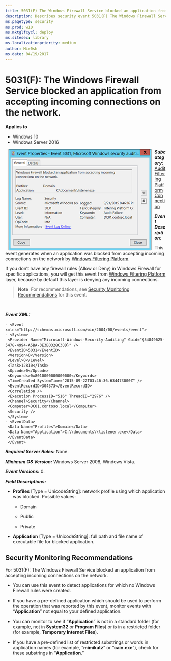 ```yaml
---
title: 5031(F) The Windows Firewall Service blocked an application from accepting incoming connections on the network. (Windows 10)
description: Describes security event 5031(F) The Windows Firewall Service blocked an application from accepting incoming connections on the network.
ms.pagetype: security
ms.prod: w10
ms.mktglfcycl: deploy
ms.sitesec: library
ms.localizationpriority: medium
author: Mir0sh
ms.date: 04/19/2017
---
```


# 5031(F): The Windows Firewall Service blocked an application from accepting incoming connections on the network.

**Applies to**
-   Windows 10
-   Windows Server 2016


<img src="images/event-5031.png" alt="Event 5031 illustration" width="449" height="317" hspace="10" align="left" />

***Subcategory:***&nbsp;[Audit Filtering Platform Connection](audit-filtering-platform-connection.md)

***Event Description:***

This event generates when an application was blocked from accepting incoming connections on the network by [Windows Filtering Platform](https://msdn.microsoft.com/en-us/library/windows/desktop/aa366510(v=vs.85).aspx).

If you don’t have any firewall rules (Allow or Deny) in Windows Firewall for specific applications, you will get this event from [Windows Filtering Platform](https://msdn.microsoft.com/en-us/library/windows/desktop/aa366510(v=vs.85).aspx) layer, because by default this layer is denying any incoming connections.

> **Note**&nbsp;&nbsp;For recommendations, see [Security Monitoring Recommendations](#security-monitoring-recommendations) for this event.

<br clear="all">

***Event XML:***
```
- <Event xmlns="http://schemas.microsoft.com/win/2004/08/events/event">
- <System>
 <Provider Name="Microsoft-Windows-Security-Auditing" Guid="{54849625-5478-4994-A5BA-3E3B0328C30D}" /> 
 <EventID>5031</EventID> 
 <Version>0</Version> 
 <Level>0</Level> 
 <Task>12810</Task> 
 <Opcode>0</Opcode> 
 <Keywords>0x8010000000000000</Keywords> 
 <TimeCreated SystemTime="2015-09-22T03:46:36.634473000Z" /> 
 <EventRecordID>304373</EventRecordID> 
 <Correlation /> 
 <Execution ProcessID="516" ThreadID="2976" /> 
 <Channel>Security</Channel> 
 <Computer>DC01.contoso.local</Computer> 
 <Security /> 
 </System>
- <EventData>
 <Data Name="Profiles">Domain</Data> 
 <Data Name="Application">C:\\documents\\listener.exe</Data> 
 </EventData>
 </Event>

```

***Required Server Roles:*** None.

***Minimum OS Version:*** Windows Server 2008, Windows Vista.

***Event Versions:*** 0.

***Field Descriptions:***

-   **Profiles** \[Type = UnicodeString\]: network profile using which application was blocked. Possible values:

    -   Domain

    -   Public

    -   Private

-   **Application** \[Type = UnicodeString\]: full path and file name of executable file for blocked application.

## Security Monitoring Recommendations

For 5031(F): The Windows Firewall Service blocked an application from accepting incoming connections on the network.

-   You can use this event to detect applications for which no Windows Firewall rules were created.

-   If you have a pre-defined application which should be used to perform the operation that was reported by this event, monitor events with “**Application**” not equal to your defined application.

-   You can monitor to see if “**Application**” is not in a standard folder (for example, not in **System32** or **Program Files**) or is in a restricted folder (for example, **Temporary Internet Files**).

-   If you have a pre-defined list of restricted substrings or words in application names (for example, “**mimikatz**” or “**cain.exe**”), check for these substrings in “**Application**.”

